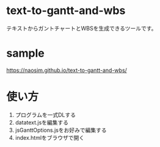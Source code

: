 # text-to-gantt-and-wbs
テキストからガントチャートとWBSを生成できるツールです。

# sample
https://naosim.github.io/text-to-gantt-and-wbs/

# 使い方
1. プログラムを一式DLする  
2. datatext.jsを編集する
3. jsGanttOptions.jsをお好みで編集する
4. index.htmlをブラウザで開く